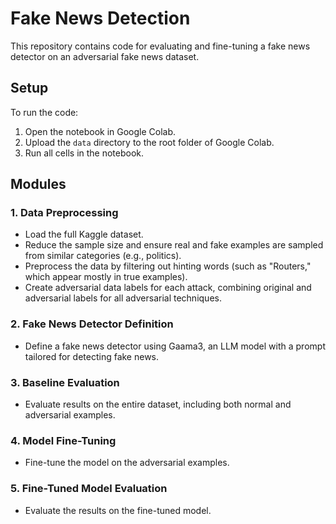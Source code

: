 # Fake News Detection

This repository contains code for evaluating and fine-tuning a fake news detector on an adversarial fake news dataset.

## Setup

To run the code:

1. Open the notebook in Google Colab.
2. Upload the `data` directory to the root folder of Google Colab.
3. Run all cells in the notebook.

## Modules

### 1. Data Preprocessing

- Load the full Kaggle dataset.
- Reduce the sample size and ensure real and fake examples are sampled from similar categories (e.g., politics).
- Preprocess the data by filtering out hinting words (such as "Routers," which appear mostly in true examples).
- Create adversarial data labels for each attack, combining original and adversarial labels for all adversarial techniques.

### 2. Fake News Detector Definition

- Define a fake news detector using Gaama3, an LLM model with a prompt tailored for detecting fake news.

### 3. Baseline Evaluation

- Evaluate results on the entire dataset, including both normal and adversarial examples.

### 4. Model Fine-Tuning

- Fine-tune the model on the adversarial examples.

### 5. Fine-Tuned Model Evaluation

- Evaluate the results on the fine-tuned model.
